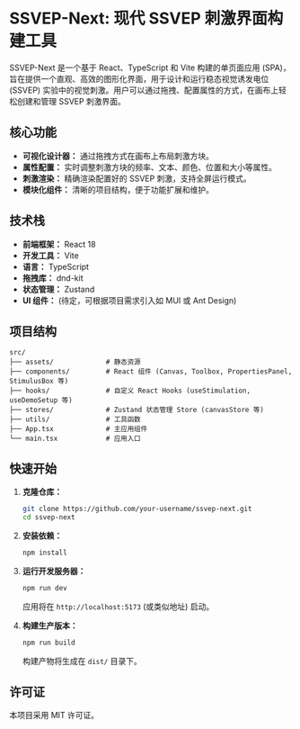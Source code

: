 # SSVEP-Next: 现代 SSVEP 刺激界面构建工具

SSVEP-Next 是一个基于 React、TypeScript 和 Vite 构建的单页面应用 (SPA)，旨在提供一个直观、高效的图形化界面，用于设计和运行稳态视觉诱发电位 (SSVEP) 实验中的视觉刺激。用户可以通过拖拽、配置属性的方式，在画布上轻松创建和管理 SSVEP 刺激界面。

## 核心功能

-   **可视化设计器：** 通过拖拽方式在画布上布局刺激方块。
-   **属性配置：** 实时调整刺激方块的频率、文本、颜色、位置和大小等属性。
-   **刺激渲染：** 精确渲染配置好的 SSVEP 刺激，支持全屏运行模式。
-   **模块化组件：** 清晰的项目结构，便于功能扩展和维护。

## 技术栈

-   **前端框架：** React 18
-   **开发工具：** Vite
-   **语言：** TypeScript
-   **拖拽库：** dnd-kit
-   **状态管理：** Zustand
-   **UI 组件：** (待定，可根据项目需求引入如 MUI 或 Ant Design)

## 项目结构

```
src/
├── assets/             # 静态资源
├── components/         # React 组件 (Canvas, Toolbox, PropertiesPanel, StimulusBox 等)
├── hooks/              # 自定义 React Hooks (useStimulation, useDemoSetup 等)
├── stores/             # Zustand 状态管理 Store (canvasStore 等)
├── utils/              # 工具函数
├── App.tsx             # 主应用组件
└── main.tsx            # 应用入口
```

## 快速开始

1.  **克隆仓库：**
    ```bash
    git clone https://github.com/your-username/ssvep-next.git
    cd ssvep-next
    ```

2.  **安装依赖：**
    ```bash
    npm install
    ```

3.  **运行开发服务器：**
    ```bash
    npm run dev
    ```
    应用将在 `http://localhost:5173` (或类似地址) 启动。

4.  **构建生产版本：**
    ```bash
    npm run build
    ```
    构建产物将生成在 `dist/` 目录下。

## 许可证

本项目采用 MIT 许可证。